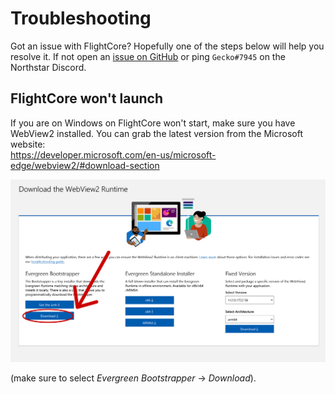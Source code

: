 # Troubleshooting

Got an issue with FlightCore? Hopefully one of the steps below will help you resolve it. If not open an [issue on GitHub](https://github.com/R2NorthstarTools/FlightCore/issues/new) or ping `Gecko#7945` on the Northstar Discord.

## FlightCore won't launch

If you are on Windows on FlightCore won't start, make sure you have WebView2 installed. You can grab the latest version from the Microsoft website: \
https://developer.microsoft.com/en-us/microsoft-edge/webview2/#download-section

![webview2 download screenshot](assets/webview2-download-screenshot.png)

(make sure to select _Evergreen Bootstrapper_ -> _Download_).


